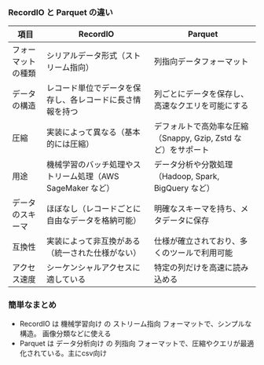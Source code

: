 ### RecordIO と Parquet の違い  

| 項目             | RecordIO                              | Parquet                              |
|----------------|--------------------------------|--------------------------------|
| フォーマットの種類 | シリアルデータ形式（ストリーム指向） | 列指向データフォーマット |
| データの構造 | レコード単位でデータを保存し、各レコードに長さ情報を持つ | 列ごとにデータを保存し、高速なクエリを可能にする |
| 圧縮       | 実装によって異なる（基本的には圧縮） | デフォルトで高効率な圧縮（Snappy, Gzip, Zstd など）をサポート |
| 用途       | 機械学習のバッチ処理やストリーム処理（AWS SageMaker など） | データ分析や分散処理（Hadoop, Spark, BigQuery など） |
| データのスキーマ | ほぼなし（レコードごとに自由なデータを格納可能） | 明確なスキーマを持ち、メタデータに保存 |
| 互換性     | 実装によって非互換がある（統一された仕様がない） | 仕様が確立されており、多くのツールで利用可能 |
| アクセス速度 | シーケンシャルアクセスに適している | 特定の列だけを高速に読み込める |

### 簡単なまとめ
- RecordIO は 機械学習向け の ストリーム指向 フォーマットで、シンプルな構造。  画像分類などに使える
- Parquet は データ分析向け の 列指向 フォーマットで、圧縮やクエリが最適化されている。主にcsv向け